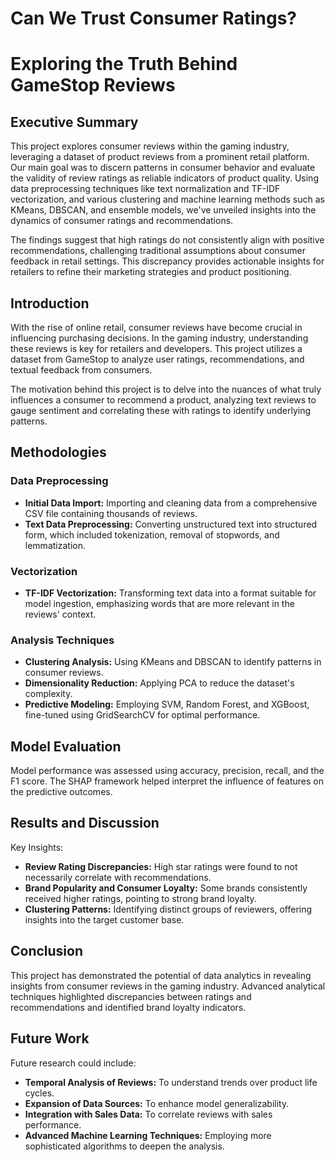 # Can We Trust Consumer Ratings?  
# Exploring the Truth Behind GameStop Reviews

## Executive Summary

This project explores consumer reviews within the gaming industry, leveraging a dataset of product reviews from a prominent retail platform. Our main goal was to discern patterns in consumer behavior and evaluate the validity of review ratings as reliable indicators of product quality. Using data preprocessing techniques like text normalization and TF-IDF vectorization, and various clustering and machine learning methods such as KMeans, DBSCAN, and ensemble models, we've unveiled insights into the dynamics of consumer ratings and recommendations.

The findings suggest that high ratings do not consistently align with positive recommendations, challenging traditional assumptions about consumer feedback in retail settings. This discrepancy provides actionable insights for retailers to refine their marketing strategies and product positioning.

## Introduction

With the rise of online retail, consumer reviews have become crucial in influencing purchasing decisions. In the gaming industry, understanding these reviews is key for retailers and developers. This project utilizes a dataset from GameStop to analyze user ratings, recommendations, and textual feedback from consumers.

The motivation behind this project is to delve into the nuances of what truly influences a consumer to recommend a product, analyzing text reviews to gauge sentiment and correlating these with ratings to identify underlying patterns.

## Methodologies

### Data Preprocessing
- **Initial Data Import:** Importing and cleaning data from a comprehensive CSV file containing thousands of reviews.
- **Text Data Preprocessing:** Converting unstructured text into structured form, which included tokenization, removal of stopwords, and lemmatization.

### Vectorization
- **TF-IDF Vectorization:** Transforming text data into a format suitable for model ingestion, emphasizing words that are more relevant in the reviews' context.

### Analysis Techniques
- **Clustering Analysis:** Using KMeans and DBSCAN to identify patterns in consumer reviews.
- **Dimensionality Reduction:** Applying PCA to reduce the dataset's complexity.
- **Predictive Modeling:** Employing SVM, Random Forest, and XGBoost, fine-tuned using GridSearchCV for optimal performance.

## Model Evaluation

Model performance was assessed using accuracy, precision, recall, and the F1 score. The SHAP framework helped interpret the influence of features on the predictive outcomes.

## Results and Discussion

Key Insights:
- **Review Rating Discrepancies:** High star ratings were found to not necessarily correlate with recommendations.
- **Brand Popularity and Consumer Loyalty:** Some brands consistently received higher ratings, pointing to strong brand loyalty.
- **Clustering Patterns:** Identifying distinct groups of reviewers, offering insights into the target customer base.

## Conclusion

This project has demonstrated the potential of data analytics in revealing insights from consumer reviews in the gaming industry. Advanced analytical techniques highlighted discrepancies between ratings and recommendations and identified brand loyalty indicators.

## Future Work

Future research could include:
- **Temporal Analysis of Reviews:** To understand trends over product life cycles.
- **Expansion of Data Sources:** To enhance model generalizability.
- **Integration with Sales Data:** To correlate reviews with sales performance.
- **Advanced Machine Learning Techniques:** Employing more sophisticated algorithms to deepen the analysis.

